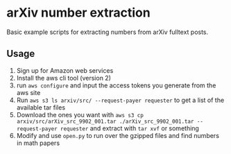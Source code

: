 arXiv number extraction
=======================

Basic example scripts for extracting numbers from arXiv fulltext posts.

Usage
-----


1. Sign up for Amazon web services
2. Install the aws cli tool (version 2)
3. run `aws configure` and input the access tokens you generate from the aws site
4. Run `aws s3 ls arxiv/src/ --request-payer requester` to get a list of the available tar files 
5. Download the ones you want with `aws s3 cp arxiv/src/arXiv_src_9902_001.tar ./arXiv_src_9902_001.tar --request-payer requester` and extract with `tar xvf` or something
6. Modify and use `open.py` to run over the gzipped files and find numbers in math papers
